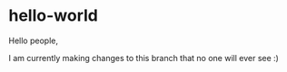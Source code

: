 # hello-world

Hello people,

I am currently making changes to this branch that no one will ever see :)
